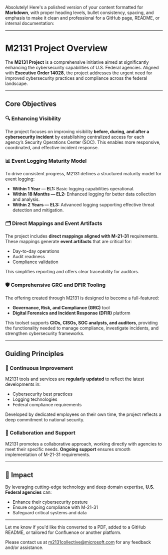 Absolutely! Here's a polished version of your content formatted for **Markdown**, with proper heading levels, bullet consistency, spacing, and emphasis to make it clean and professional for a GitHub page, README, or internal documentation:

---

# M2131 Project Overview

The **M2131 Project** is a comprehensive initiative aimed at significantly enhancing the cybersecurity capabilities of U.S. Federal agencies. Aligned with **Executive Order 14028**, the project addresses the urgent need for improved cybersecurity practices and compliance across the federal landscape.

---

## Core Objectives

### 🔍 Enhancing Visibility
The project focuses on improving visibility **before, during, and after a cybersecurity incident** by establishing centralized access for each agency’s Security Operations Center (SOC). This enables more responsive, coordinated, and effective incident response.

### 📊 Event Logging Maturity Model
To drive consistent progress, M2131 defines a structured maturity model for event logging:

- **Within 1 Year — EL1:** Basic logging capabilities operational.  
- **Within 18 Months — EL2:** Enhanced logging for better data collection and analysis.  
- **Within 2 Years — EL3:** Advanced logging supporting effective threat detection and mitigation.

### 🗂️ Direct Mappings and Event Artifacts
The project includes **direct mappings aligned with M-21-31** requirements. These mappings generate **event artifacts** that are critical for:

- Day-to-day operations  
- Audit readiness  
- Compliance validation

This simplifies reporting and offers clear traceability for auditors.

### 🛡️ Comprehensive GRC and DFIR Tooling
The offering created through M2131 is designed to become a full-featured:

- **Governance, Risk, and Compliance (GRC)** tool  
- **Digital Forensics and Incident Response (DFIR)** platform

This toolset supports **CIOs, CISOs, SOC analysts, and auditors**, providing the functionality needed to manage compliance, investigate incidents, and strengthen cybersecurity frameworks.

---

## Guiding Principles

### 🔄 Continuous Improvement
M2131 tools and services are **regularly updated** to reflect the latest developments in:

- Cybersecurity best practices  
- Logging technologies  
- Federal compliance requirements

Developed by dedicated employees on their own time, the project reflects a deep commitment to national security.

### 🤝 Collaboration and Support
M2131 promotes a collaborative approach, working directly with agencies to meet their specific needs. **Ongoing support** ensures smooth implementation of M-21-31 requirements.

---

## 🚀 Impact

By leveraging cutting-edge technology and deep domain expertise, **U.S. Federal agencies** can:

- Enhance their cybersecurity posture  
- Ensure ongoing compliance with M-21-31  
- Safeguard critical systems and data  

---

Let me know if you'd like this converted to a PDF, added to a GitHub README, or tailored for Confluence or another platform.

Please contact us at m2131collective@microsoft.com for any feedback and/or assistance.

